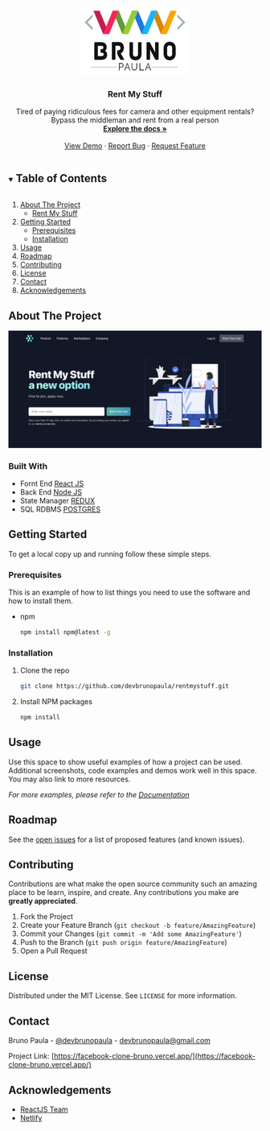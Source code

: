 <!-- [![Contributors][contributors-shield]][contributors-url]
[![Forks][forks-shield]][forks-url]
[![Stargazers][stars-shield]][stars-url]
[![Issues][issues-shield]][issues-url]
[![MIT License][license-shield]][license-url]
[![LinkedIn][linkedin-shield]][linkedin-url] -->

<!-- PROJECT LOGO -->
<br />
<p align="center">

  <a href="https://brunopaula.com/">
    <img src="https://github.com/devbrunopaula/pomobreak/raw/main/github/images/bruno.jpg" alt="Logo"  >
  </a>

  <h3 align="center">Rent My Stuff</h3>

  <p align="center">
    Tired of paying ridiculous fees for camera and other equipment rentals? Bypass the middleman and rent from a real person
    <br />
    <a href="https://github.com/devbrunopaula/rentmystuff"><strong>Explore the docs »</strong></a>
    <br />
    <br />
    <a href="https://rentmystuff.netlify.app/">View Demo</a>
    ·
    <a href="https://github.com/devbrunopaula/rentmystuff/issues">Report Bug</a>
    ·
    <a href="https://github.com/devbrunopaula/rentmystuff/issues">Request Feature</a>
  </p>
</p>

<!-- TABLE OF CONTENTS -->
<details open="open">
  <summary><h2 style="display: inline-block">Table of Contents</h2></summary>
  <ol>
    <li>
      <a href="#about-the-project">About The Project</a>
      <ul>
        <li><a href="#built-with">Rent My Stuff</a></li>
      </ul>
    </li>
    <li>
      <a href="#getting-started">Getting Started</a>
      <ul>
        <li><a href="#prerequisites">Prerequisites</a></li>
        <li><a href="#installation">Installation</a></li>
      </ul>
    </li>
    <li><a href="#usage">Usage</a></li>
    <li><a href="#roadmap">Roadmap</a></li>
    <li><a href="#contributing">Contributing</a></li>
    <li><a href="#license">License</a></li>
    <li><a href="#contact">Contact</a></li>
    <li><a href="#acknowledgements">Acknowledgements</a></li>
  </ol>
</details>

<!-- ABOUT THE PROJECT -->

## About The Project

<div>

[![Product Name Screen Shot][product-screenshot]](https://rentmystuff.netlify.app/)

### Built With

-   Fornt End [React JS](https://reactjs.org/)
-   Back End [Node JS](https://nodejs.org/)
-   State Manager [REDUX](https://redux.js.org/)
-   SQL RDBMS [POSTGRES](https://www.postgresql.org)

<!-- GETTING STARTED -->

## Getting Started

To get a local copy up and running follow these simple steps.

### Prerequisites

This is an example of how to list things you need to use the software and how to install them.

-   npm
    ```sh
    npm install npm@latest -g
    ```

### Installation

1. Clone the repo
    ```sh
    git clone https://github.com/devbrunopaula/rentmystuff.git
    ```
2. Install NPM packages
    ```sh
    npm install
    ```

<!-- USAGE EXAMPLES -->

## Usage

Use this space to show useful examples of how a project can be used. Additional screenshots, code examples and demos work well in this space. You may also link to more resources.

_For more examples, please refer to the [Documentation](https://github.com/devbrunopaula/rentmystuff)_

<!-- ROADMAP -->

## Roadmap

See the [open issues](https://github.com/devbrunopaula/rentmystuff/issues) for a list of proposed features (and known issues).

<!-- CONTRIBUTING -->

## Contributing

Contributions are what make the open source community such an amazing place to be learn, inspire, and create. Any contributions you make are **greatly appreciated**.

1. Fork the Project
2. Create your Feature Branch (`git checkout -b feature/AmazingFeature`)
3. Commit your Changes (`git commit -m 'Add some AmazingFeature'`)
4. Push to the Branch (`git push origin feature/AmazingFeature`)
5. Open a Pull Request

<!-- LICENSE -->

## License

Distributed under the MIT License. See `LICENSE` for more information.

<!-- CONTACT -->

## Contact

Bruno Paula - [@devbrunopaula](https://twitter.com/devbrunopaula) - devbrunopaula@gmail.com

Project Link: [https://facebook-clone-bruno.vercel.app/](https://facebook-clone-bruno.vercel.app/)

<!-- ACKNOWLEDGEMENTS -->

## Acknowledgements

-   [ReactJS Team](https://reactjs.org/)
-   [Netlify](https://netlify.com/)

<!-- MARKDOWN LINKS & IMAGES -->
<!-- https://www.markdownguide.org/basic-syntax/#reference-style-links -->

[contributors-shield]: https://img.shields.io/github/contributors/devbrunopaula/repo.svg?style=for-the-badge
[my-shield]: https://img.shields.io/badge/dev-brunopaula-blue
[contributors-url]: https://github.com/devbrunopaula/repo/graphs/contributors
[forks-shield]: https://img.shields.io/github/forks/devbrunopaula/repo.svg?style=for-the-badge
[forks-url]: https://github.com/devbrunopaula/repo/network/members
[stars-shield]: https://img.shields.io/github/stars/devbrunopaula/repo.svg?style=for-the-badge
[stars-url]: https://github.com/devbrunopaula/repo/stargazers
[issues-shield]: https://img.shields.io/github/issues/devbrunopaula/repo.svg?style=for-the-badge
[issues-url]: https://github.com/devbrunopaula/repo/issues
[license-shield]: https://img.shields.io/github/license/devbrunopaula/repo.svg?style=for-the-badge
[license-url]: https://github.com/devbrunopaula/repo/blob/master/LICENSE.txt
[linkedin-shield]: https://img.shields.io/badge/-LinkedIn-black.svg?style=for-the-badge&logo=linkedin&colorB=555
[linkedin-url]: https://www.linkedin.com/in/bruno-paula
[product-screenshot]: ./screenshot.png
[project-ad]: https://logos-world.net/wp-content/uploads/2020/04/Facebook-Logo.png
[logo]: https://github.com/devbrunopaula/pomobreak/raw/main/github/images/bruno.jpg
[openissues]: (https://img.shields.io/bitbucket/issues/devbrunopaula/quest-nextJs?style=for-the-badge)
